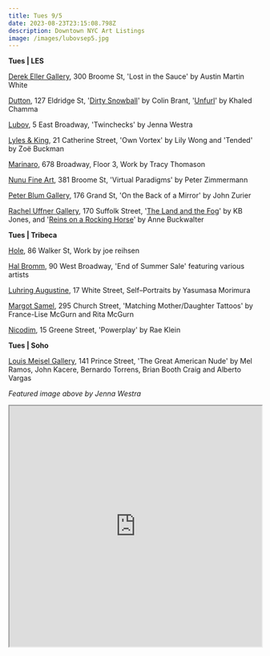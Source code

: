 ```yaml
---
title: Tues 9/5
date: 2023-08-23T23:15:08.798Z
description: Downtown NYC Art Listings
image: /images/lubovsep5.jpg
---
```

**T﻿ues | LES**

[Derek Eller Gallery](https://www.derekeller.com/), 300 Broome St, 'Lost in the Sauce' by Austin Martin White

[Dutton](https://soniadutton.com/), 127 Eldridge St, '[Dirty Snowball](https://soniadutton.com/exhibitions/11-colin-brant-dirty-snowball/)' by Colin Brant, '[Unfurl](https://soniadutton.com/exhibitions/12-khaled-chamma-unfurl/)' by Khaled Chamma

[Lubov](https://lubov.nyc/), 5 East Broadway, 'Twinchecks' by Jenna Westra

[Lyles & King](https://lylesandking.com/), 21 Catherine Street, 'Own Vortex' by Lily Wong and 'Tended' by Zoë Buckman

[Marinaro](https://www.marinaro.biz/), 678 Broadway, Floor 3, Work by Tracy Thomason

[Nunu Fine Art](https://www.nunufineart.com/virtual-paradigms), 381 Broome St, 'Virtual Paradigms' by Peter Zimmermann

[Peter Blum Gallery](https://www.peterblumgallery.com/exhibitions/john-zurier7), 176 Grand St, 'On the Back of a Mirror' by John Zurier

[Rachel Uffner Gallery](https://www.racheluffnergallery.com/exhibitions), 170 Suffolk Street, '[The Land and the Fog](https://www.racheluffnergallery.com/exhibitions/detail/upstairs-gallery-kb-jones/installation-stills)' by KB Jones, and '[Reins on a Rocking Horse](https://www.racheluffnergallery.com/exhibitions/detail/anne-buckwalterreins-on-a-rocking-horse/installation-stills)' by Anne Buckwalter

**T﻿ues | Tribeca**

[Hole](https://thehole.com/exhibitions/joe-reihsen), 86 Walker St, Work by joe reihsen

[Hal Bromm](https://www.halbromm.com/), 90 West Broadway, 'End of Summer Sale' featuring various artists

[Luhring Augustine](https://www.luhringaugustine.com/exhibitions/yasumasa-morimura9), 17 White Street, Self–Portraits by Yasumasa Morimura

[Margot Samel](https://www.margotsamel.com/exhibition/matching-mother-daughter-tattoos/), 295 Church Street, 'Matching Mother/Daughter Tattoos' by France-Lise McGurn and Rita McGurn

[Nicodim](https://www.nicodimgallery.com/), 15 Greene Street, 'Powerplay' by Rae Klein

**T﻿ues | Soho**

[Louis Meisel Gallery](https://www.meiselgallery.com/exhibition/the-great-american-nude/), 141 Prince Street, 'The Great American Nude' by Mel Ramos, John Kacere, Bernardo Torrens, Brian Booth Craig and Alberto Vargas

*F﻿eatured image above by Jenna Westra*

<iframe src="https://www.google.com/maps/d/u/1/embed?mid=151HAAa4emiuUWLMSYnVy_3qmb7gr5Uc&ehbc=2E312F" width="100%" height="480"></iframe>